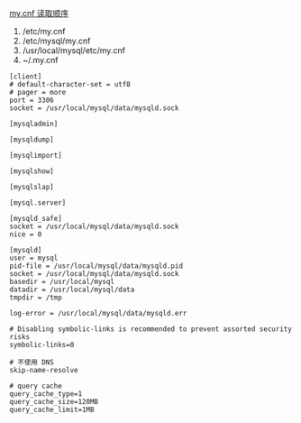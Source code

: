 
[my.cnf 读取顺序](http://dev.mysql.com/doc/refman/5.7/en/option-files.html)

1. /etc/my.cnf
1. /etc/mysql/my.cnf
1. /usr/local/mysql/etc/my.cnf
1. ~/.my.cnf

~~~mysql
[client]
# default-character-set = utf8
# pager = more
port = 3306
socket = /usr/local/mysql/data/mysqld.sock

[mysqladmin]

[mysqldump]

[mysqlimport]

[mysqlshow]

[mysqlslap]

[mysql.server]

[mysqld_safe]
socket = /usr/local/mysql/data/mysqld.sock
nice = 0

[mysqld]
user = mysql
pid-file = /usr/local/mysql/data/mysqld.pid
socket = /usr/local/mysql/data/mysqld.sock
basedir = /usr/local/mysql
datadir = /usr/local/mysql/data
tmpdir = /tmp

log-error = /usr/local/mysql/data/mysqld.err

# Disabling symbolic-links is recommended to prevent assorted security risks
symbolic-links=0

# 不使用 DNS
skip-name-resolve

# query cache
query_cache_type=1
query_cache_size=120MB
query_cache_limit=1MB
~~~
